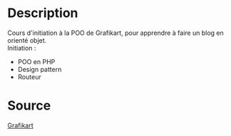 # Description

Cours d'initiation à la POO de Grafikart, pour apprendre à faire un blog en orienté objet.  
Initiation :
* POO en PHP
* Design pattern
* Routeur

# Source

[Grafikart](https://www.youtube.com/watch?v=r_NiFqLvfsc&list=PLjwdMgw5TTLVDKy8ikf5Df5fnMqY-ec16)